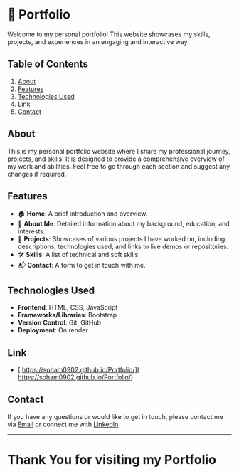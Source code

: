 # 🌟 Portfolio

Welcome to my personal portfolio! This website showcases my skills, projects, and experiences in an engaging and interactive way.

## Table of Contents

1. [About](#about)
1. [Features](#features)
1. [Technologies Used](#technologies-used)
1. [Link](#link)
1. [Contact](#contact)

## About

This is my personal portfolio website where I share my professional journey, projects, and skills. It is designed to provide a comprehensive overview of my work and abilities. Feel free to go through each section and suggest any changes if required.

## Features

- 🏠 **Home**: A brief introduction and overview.
- 📖 **About Me**: Detailed information about my background, education, and interests.
- 💼 **Projects**: Showcases of various projects I have worked on, including descriptions, technologies used, and links to live demos or repositories.
- 🛠️ **Skills**: A list of technical and soft skills.
- 📬 **Contact**: A form to get in touch with me.

## Technologies Used

- **Frontend**: HTML, CSS, JavaScript
- **Frameworks/Libraries**: Bootstrap
- **Version Control**: Git, GitHub
- **Deployment**: On render

## Link
- [ https://soham0902.github.io/Portfolio/]( https://soham0902.github.io/Portfolio/)

## Contact
If you have any questions or would like to get in touch, please contact me via [Email](bhirangesoham1@gmail.com) or connect me with [LinkedIn](www.linkedin.com/in/soham-bhirange-166242211)

---
# Thank You for visiting my Portfolio
